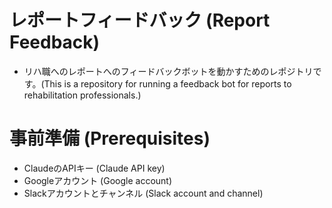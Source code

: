 # レポートフィードバック (Report Feedback)
- リハ職へのレポートへのフィードバックボットを動かすためのレポジトリです。(This is a repository for running a feedback bot for reports to rehabilitation professionals.)
# 事前準備 (Prerequisites)
- ClaudeのAPIキー (Claude API key)
- Googleアカウント (Google account)
- Slackアカウントとチャンネル (Slack account and channel)
  
